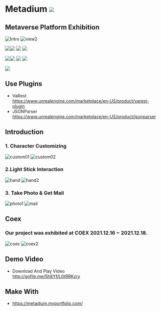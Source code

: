 # Metadium ![](https://komarev.com/ghpvc/?username=jeondoh&label=Views&color=blueviolet)

## Metaverse Platform Exhibition

![Intro](https://user-images.githubusercontent.com/41669026/147320332-5ea17a23-1943-4026-a7e3-b7c52f104c00.png)
![view2](https://user-images.githubusercontent.com/41669026/147323524-98a6e932-c19d-4e98-8769-205b711b4110.jpg)

<img src="https://img.shields.io/badge/-Unreal Engine 4.26-0E1128?style=plastic&logo=UnrealEngine"/><img src="https://img.shields.io/badge/-Oculus Quest2-1C1E20?style=plastic&logo=Oculus"/>
<img src="https://img.shields.io/badge/-3ds Max-003545?style=plastic&logo=3ds Max"/>
<img src="https://img.shields.io/badge/-Photoshop-003545?style=plastic&logo=AdobePhotoShop"/><br>

<img src="https://img.shields.io/badge/-c++-7952B3?style=plastic&logo=c%2B%2B"/><img src="https://img.shields.io/badge/-MariaDB-1F305F?style=plastic&logo=MariaDB"/>
<img src="https://img.shields.io/badge/-Blueprint-137CBD?style=plastic&logo=Blueprint"/>
<img src="https://img.shields.io/badge/-Flask-000000?style=plastic&logo=Flask"/><br>

<img src="https://img.shields.io/badge/-Synology-B5B?style=plastic&logo=Synology"/>  


## Use Plugins
- VaRest  
  https://www.unrealengine.com/marketplace/en-US/product/varest-plugin
- JSONParser  
  https://www.unrealengine.com/marketplace/en-US/product/jsonparser


## Introduction
### 1. Character Customizing
![custom01](https://user-images.githubusercontent.com/41669026/147325375-7aa90c7e-2711-4451-8b65-d5955b21d305.jpg)
![custom02](https://user-images.githubusercontent.com/41669026/147325371-dd1e2a2d-664f-4608-805f-b968a4ecd3e4.jpg)

### 2.Light Stick Interaction
![hand](https://user-images.githubusercontent.com/41669026/147323814-98e82d13-5b79-4c7f-be68-d8d6301af279.png)
![hand2](https://user-images.githubusercontent.com/41669026/147323935-19aebb26-86b9-4d11-b88f-5b9053b91472.png)


### 3. Take Photo & Get Mail 
![photo1](https://user-images.githubusercontent.com/41669026/147326192-8797bc1d-b9ef-42a7-8500-ac1b3d53eaba.png)
![mail](https://user-images.githubusercontent.com/41669026/147325033-f1f5585c-f87a-4aa4-9697-ec8d5d7e9672.jpg)



## Coex
### Our project was exhibited at COEX 2021.12.16 ~ 2021.12.18.
![coex](https://user-images.githubusercontent.com/41669026/147325170-f56e9249-3ce2-4b80-bb6a-0f68c48fc503.jpg)
![coex2](https://user-images.githubusercontent.com/41669026/147325131-36f77011-5925-47a4-a8a4-726c81b371a9.jpg)


## Demo Video
- Download And Play Video  
http://gofile.me/5h8Yf/L0tRRKzry  



## Make With
- https://metadium.myportfolio.com/

